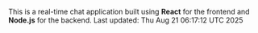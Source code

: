 This is a real-time chat application built using **React** for the frontend and **Node.js** for the backend.
Last updated: Thu Aug 21 06:17:12 UTC 2025
